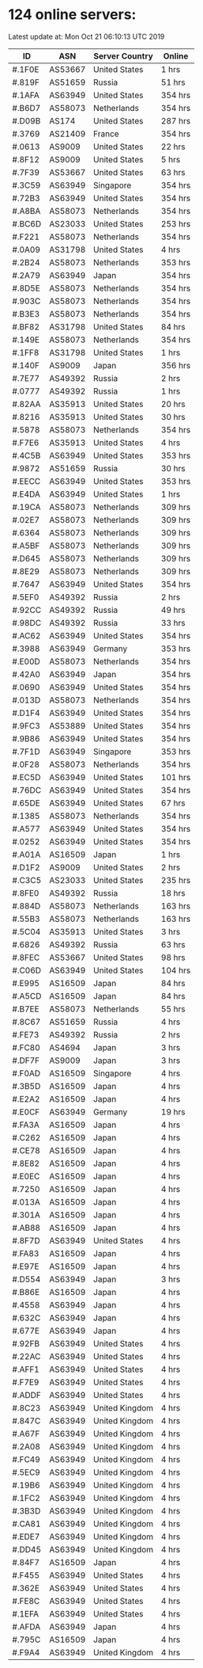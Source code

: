 # 124 online servers:

Latest update at: Mon Oct 21 06:10:13 UTC 2019

| ID | ASN | Server Country | Online |
| -- | --- | -------------- | ------ |
| #.1F0E | AS53667 | United States | 1 hrs |
| #.819F | AS51659 | Russia | 51 hrs |
| #.1AFA | AS63949 | United States | 354 hrs |
| #.B6D7 | AS58073 | Netherlands | 354 hrs |
| #.D09B | AS174 | United States | 287 hrs |
| #.3769 | AS21409 | France | 354 hrs |
| #.0613 | AS9009 | United States | 22 hrs |
| #.8F12 | AS9009 | United States | 5 hrs |
| #.7F39 | AS53667 | United States | 63 hrs |
| #.3C59 | AS63949 | Singapore | 354 hrs |
| #.72B3 | AS63949 | United States | 354 hrs |
| #.A8BA | AS58073 | Netherlands | 354 hrs |
| #.BC6D | AS23033 | United States | 253 hrs |
| #.F221 | AS58073 | Netherlands | 354 hrs |
| #.0A09 | AS31798 | United States | 4 hrs |
| #.2B24 | AS58073 | Netherlands | 353 hrs |
| #.2A79 | AS63949 | Japan | 354 hrs |
| #.8D5E | AS58073 | Netherlands | 354 hrs |
| #.903C | AS58073 | Netherlands | 354 hrs |
| #.B3E3 | AS58073 | Netherlands | 354 hrs |
| #.BF82 | AS31798 | United States | 84 hrs |
| #.149E | AS58073 | Netherlands | 354 hrs |
| #.1FF8 | AS31798 | United States | 1 hrs |
| #.140F | AS9009 | Japan | 356 hrs |
| #.7E77 | AS49392 | Russia | 2 hrs |
| #.0777 | AS49392 | Russia | 1 hrs |
| #.82AA | AS35913 | United States | 20 hrs |
| #.8216 | AS35913 | United States | 30 hrs |
| #.5878 | AS58073 | Netherlands | 354 hrs |
| #.F7E6 | AS35913 | United States | 4 hrs |
| #.4C5B | AS63949 | United States | 353 hrs |
| #.9872 | AS51659 | Russia | 30 hrs |
| #.EECC | AS63949 | United States | 353 hrs |
| #.E4DA | AS63949 | United States | 1 hrs |
| #.19CA | AS58073 | Netherlands | 309 hrs |
| #.02E7 | AS58073 | Netherlands | 309 hrs |
| #.6364 | AS58073 | Netherlands | 309 hrs |
| #.A5BF | AS58073 | Netherlands | 309 hrs |
| #.D645 | AS58073 | Netherlands | 309 hrs |
| #.8E29 | AS58073 | Netherlands | 309 hrs |
| #.7647 | AS63949 | United States | 354 hrs |
| #.5EF0 | AS49392 | Russia | 2 hrs |
| #.92CC | AS49392 | Russia | 49 hrs |
| #.98DC | AS49392 | Russia | 33 hrs |
| #.AC62 | AS63949 | United States | 354 hrs |
| #.3988 | AS63949 | Germany | 353 hrs |
| #.E00D | AS58073 | Netherlands | 354 hrs |
| #.42A0 | AS63949 | Japan | 354 hrs |
| #.0690 | AS63949 | United States | 354 hrs |
| #.013D | AS58073 | Netherlands | 354 hrs |
| #.D1F4 | AS63949 | United States | 354 hrs |
| #.9FC3 | AS53889 | United States | 354 hrs |
| #.9B86 | AS63949 | United States | 354 hrs |
| #.7F1D | AS63949 | Singapore | 353 hrs |
| #.0F28 | AS58073 | Netherlands | 354 hrs |
| #.EC5D | AS63949 | United States | 101 hrs |
| #.76DC | AS63949 | United States | 354 hrs |
| #.65DE | AS63949 | United States | 67 hrs |
| #.1385 | AS58073 | Netherlands | 354 hrs |
| #.A577 | AS63949 | United States | 354 hrs |
| #.0252 | AS63949 | United States | 354 hrs |
| #.A01A | AS16509 | Japan | 1 hrs |
| #.D1F2 | AS9009 | United States | 2 hrs |
| #.C3C5 | AS23033 | United States | 235 hrs |
| #.8FE0 | AS49392 | Russia | 18 hrs |
| #.884D | AS58073 | Netherlands | 163 hrs |
| #.55B3 | AS58073 | Netherlands | 163 hrs |
| #.5C04 | AS35913 | United States | 3 hrs |
| #.6826 | AS49392 | Russia | 63 hrs |
| #.8FEC | AS53667 | United States | 98 hrs |
| #.C06D | AS63949 | United States | 104 hrs |
| #.E995 | AS16509 | Japan | 84 hrs |
| #.A5CD | AS16509 | Japan | 84 hrs |
| #.B7EE | AS58073 | Netherlands | 55 hrs |
| #.8C67 | AS51659 | Russia | 4 hrs |
| #.FE73 | AS49392 | Russia | 2 hrs |
| #.FC80 | AS4694 | Japan | 3 hrs |
| #.DF7F | AS9009 | Japan | 3 hrs |
| #.F0AD | AS16509 | Singapore | 4 hrs |
| #.3B5D | AS16509 | Japan | 4 hrs |
| #.E2A2 | AS16509 | Japan | 4 hrs |
| #.E0CF | AS63949 | Germany | 19 hrs |
| #.FA3A | AS16509 | Japan | 4 hrs |
| #.C262 | AS16509 | Japan | 4 hrs |
| #.CE78 | AS16509 | Japan | 4 hrs |
| #.8E82 | AS16509 | Japan | 4 hrs |
| #.E0EC | AS16509 | Japan | 4 hrs |
| #.7250 | AS16509 | Japan | 4 hrs |
| #.013A | AS16509 | Japan | 4 hrs |
| #.301A | AS16509 | Japan | 4 hrs |
| #.AB88 | AS16509 | Japan | 4 hrs |
| #.8F7D | AS63949 | United States | 4 hrs |
| #.FA83 | AS16509 | Japan | 4 hrs |
| #.E97E | AS16509 | Japan | 4 hrs |
| #.D554 | AS63949 | Japan | 3 hrs |
| #.B86E | AS16509 | Japan | 4 hrs |
| #.4558 | AS63949 | Japan | 4 hrs |
| #.632C | AS63949 | Japan | 4 hrs |
| #.677E | AS63949 | Japan | 4 hrs |
| #.92FB | AS63949 | United States | 4 hrs |
| #.22AC | AS63949 | United States | 4 hrs |
| #.AFF1 | AS63949 | United States | 4 hrs |
| #.F7E9 | AS63949 | United States | 4 hrs |
| #.ADDF | AS63949 | United States | 4 hrs |
| #.8C23 | AS63949 | United Kingdom | 4 hrs |
| #.847C | AS63949 | United Kingdom | 4 hrs |
| #.A67F | AS63949 | United Kingdom | 4 hrs |
| #.2A08 | AS63949 | United Kingdom | 4 hrs |
| #.FC49 | AS63949 | United Kingdom | 4 hrs |
| #.5EC9 | AS63949 | United Kingdom | 4 hrs |
| #.19B6 | AS63949 | United Kingdom | 4 hrs |
| #.1FC2 | AS63949 | United Kingdom | 4 hrs |
| #.3B3D | AS63949 | United Kingdom | 4 hrs |
| #.CA81 | AS63949 | United Kingdom | 4 hrs |
| #.EDE7 | AS63949 | United Kingdom | 4 hrs |
| #.DD45 | AS63949 | United Kingdom | 4 hrs |
| #.84F7 | AS16509 | Japan | 4 hrs |
| #.F455 | AS63949 | United States | 4 hrs |
| #.362E | AS63949 | United States | 4 hrs |
| #.FE8C | AS63949 | United States | 4 hrs |
| #.1EFA | AS63949 | United States | 4 hrs |
| #.AFDA | AS63949 | Japan | 4 hrs |
| #.795C | AS16509 | Japan | 4 hrs |
| #.F9A4 | AS63949 | United Kingdom | 4 hrs |

